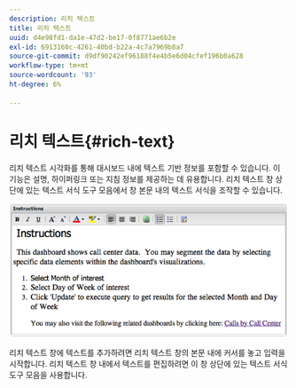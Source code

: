```yaml
---
description: 리치 텍스트
title: 리치 텍스트
uuid: d4e98fd1-da1e-47d2-be17-0f8771ae6b2e
exl-id: 6913160c-4261-40bd-b22a-4c7a7969b8a7
source-git-commit: d9df90242ef96188f4e4b5e6d04cfef196b0a628
workflow-type: tm+mt
source-wordcount: '93'
ht-degree: 6%

---
```


# 리치 텍스트{#rich-text}

리치 텍스트 시각화를 통해 대시보드 내에 텍스트 기반 정보를 포함할 수 있습니다. 이 기능은 설명, 하이퍼링크 또는 지침 정보를 제공하는 데 유용합니다. 리치 텍스트 창 상단에 있는 텍스트 서식 도구 모음에서 창 본문 내의 텍스트 서식을 조작할 수 있습니다.

![](assets/rich_text.png)

리치 텍스트 창에 텍스트를 추가하려면 리치 텍스트 창의 본문 내에 커서를 놓고 입력을 시작합니다. 리치 텍스트 창 내에서 텍스트를 편집하려면 이 창 상단에 있는 텍스트 서식 도구 모음을 사용합니다.

